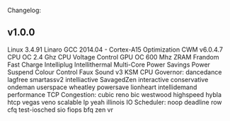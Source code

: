 Changelog:

v1.0.0
-----------
Linux 3.4.91
Linaro GCC 2014.04 - Cortex-A15 Optimization
CWM v6.0.4.7
CPU OC 2.4 Ghz
CPU Voltage Control
GPU OC 600 Mhz
ZRAM
Frandom
Fast Charge
Intelliplug
Intellithermal
Multi-Core Power Savings
Power Suspend
Colour Control
Faux Sound v3
KSM
CPU Governor:
	dancedance
	lagfree
	smartassv2
	intelliactive
	SavagedZen
	interactive
	conservative
	ondeman
	userspace
	wheatley
	powersave
	lionheart
	intellidemand
	performance
TCP Congestion:
	cubic
	reno
	bic
	westwood
	highspeed
	hybla
	htcp
	vegas
	veno
	scalable
	lp
	yeah
	illinois
IO Scheduler:
	noop
	deadline
	row
	cfq
	test-iosched
	sio
	fiops
	bfq
	zen
	vr